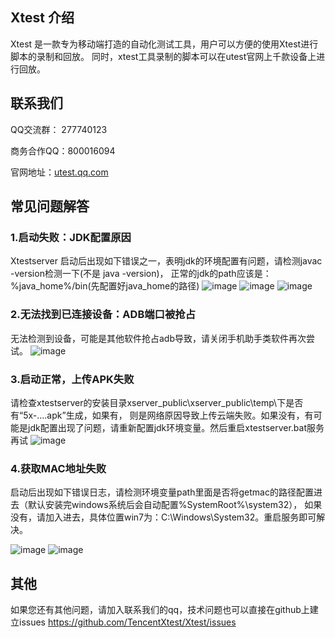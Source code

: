 Xtest 介绍
--------------------
Xtest 是一款专为移动端打造的自动化测试工具，用户可以方便的使用Xtest进行脚本的录制和回放。
同时，xtest工具录制的脚本可以在utest官网上千款设备上进行回放。

联系我们 
------------------
QQ交流群： 277740123

商务合作QQ：800016094

官网地址：[utest.qq.com](utest.qq.com)


常见问题解答
------------------------------
### 1.启动失败：JDK配置原因

Xtestserver 启动后出现如下错误之一，表明jdk的环境配置有问题，请检测javac -version检测一下(不是 java -version)，
正常的jdk的path应该是：%java_home%/bin(先配置好java_home的路径)
![image](https://github.com/TencentXtest/Xtest/raw/master/images/%E5%9B%BE%E7%89%871.png)
![image](https://github.com/TencentXtest/Xtest/raw/master/images/%E5%9B%BE%E7%89%872.png)
![image](https://github.com/TencentXtest/Xtest/raw/master/images/%E5%9B%BE%E7%89%873.png)
### 2.无法找到已连接设备：ADB端口被抢占

无法检测到设备，可能是其他软件抢占adb导致，请关闭手机助手类软件再次尝试。
![image](https://github.com/TencentXtest/Xtest/raw/master/images/%E5%9B%BE%E7%89%874.png)

### 3.启动正常，上传APK失败
请检查xtestserver的安装目录xserver_public\xserver_public\temp\下是否有“5x-....apk”生成，如果有，
则是网络原因导致上传云端失败。如果没有，有可能是jdk配置出现了问题，请重新配置jdk环境变量。然后重启xtestserver.bat服务再试
![image](https://github.com/TencentXtest/Xtest/raw/master/images/%E5%9B%BE%E7%89%875.png)

### 4.获取MAC地址失败
启动后出现如下错误日志，请检测环境变量path里面是否将getmac的路径配置进去（默认安装完windows系统后会自动配置%SystemRoot%\system32），
如果没有，请加入进去，具体位置win7为：C:\Windows\System32。重启服务即可解决。

![image](https://github.com/TencentXtest/Xtest/raw/master/images/%E5%9B%BE%E7%89%876.png)
![image](https://github.com/TencentXtest/Xtest/raw/master/images/%E5%9B%BE%E7%89%877.png)

其他
-----------------
如果您还有其他问题，请加入联系我们的qq，技术问题也可以直接在github上建立issues
https://github.com/TencentXtest/Xtest/issues













